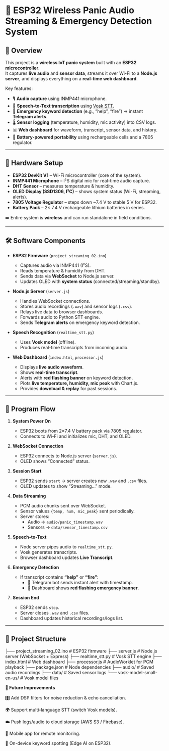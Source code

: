 # 🚨 ESP32 Wireless Panic Audio Streaming & Emergency Detection System  

## 📌 Overview  
This project is a **wireless IoT panic system** built with an **ESP32 microcontroller**.  
It captures **live audio** and **sensor data**, streams it over Wi-Fi to a **Node.js server**, and displays everything on a **real-time web dashboard**.  

Key features:  
- 🎙️ **Audio capture** using INMP441 microphone.  
- 🧠 **Speech-to-Text transcription** using [Vosk STT](https://alphacephei.com/vosk/).  
- 🚨 **Emergency keyword detection** (e.g., “help”, “fire”) → instant **Telegram alerts**.  
- 🌡️ **Sensor logging** (temperature, humidity, mic activity) into CSV logs.  
- 📊 **Web dashboard** for waveform, transcript, sensor data, and history.  
- 🔋 **Battery-powered portability** using rechargeable cells and a 7805 regulator.  

---

## 🔌 Hardware Setup  

- **ESP32 DevKit V1** – Wi-Fi microcontroller (core of the system).  
- **INMP441 Microphone** – I²S digital mic for real-time audio capture.  
- **DHT Sensor** – measures temperature & humidity.  
- **OLED Display (SSD1306, I²C)** – shows system status (Wi-Fi, streaming, alerts).  
- **7805 Voltage Regulator** – steps down ~7.4 V to stable 5 V for ESP32.  
- **Battery Pack** – 2× 7.4 V rechargeable lithium batteries in series.  

➡️ Entire system is **wireless** and can run standalone in field conditions.  

---

## 🛠️ Software Components  

- **ESP32 Firmware** (`project_streaming_02.ino`)  
  - Captures audio via INMP441 (I²S).  
  - Reads temperature & humidity from DHT.  
  - Sends data via **WebSocket** to Node.js server.  
  - Updates OLED with **system status** (connected/streaming/standby).  

- **Node.js Server** (`server.js`)  
  - Handles WebSocket connections.  
  - Stores audio recordings (`.wav`) and sensor logs (`.csv`).  
  - Relays live data to browser dashboards.  
  - Forwards audio to Python STT engine.  
  - Sends **Telegram alerts** on emergency keyword detection.  

- **Speech Recognition** (`realtime_stt.py`)  
  - Uses **Vosk model** (offline).  
  - Produces real-time transcripts from incoming audio.  

- **Web Dashboard** (`index.html`, `processor.js`)  
  - Displays **live audio waveform**.  
  - Shows **real-time transcript**.  
  - Alerts with **red flashing banner** on keyword detection.  
  - Plots **live temperature, humidity, mic peak** with Chart.js.  
  - Provides **download & replay** for past sessions.  

---

## 🔄 Program Flow  

1. **System Power On**  
   - ESP32 boots from 2×7.4 V battery pack via 7805 regulator.  
   - Connects to Wi-Fi and initializes mic, DHT, and OLED.  

2. **WebSocket Connection**  
   - ESP32 connects to Node.js server (`server.js`).  
   - OLED shows “Connected” status.  

3. **Session Start**  
   - ESP32 sends `start` → server creates new `.wav` and `.csv` files.  
   - OLED updates to show “Streaming…” mode.  

4. **Data Streaming**  
   - PCM audio chunks sent over WebSocket.  
   - Sensor values `{temp, hum, mic_peak}` sent periodically.  
   - Server stores:  
     - Audio → `audio/panic_timestamp.wav`  
     - Sensors → `data/sensor_timestamp.csv`  

5. **Speech-to-Text**  
   - Node server pipes audio to `realtime_stt.py`.  
   - Vosk generates transcripts.  
   - Browser dashboard updates **Live Transcript**.  

6. **Emergency Detection**  
   - If transcript contains **“help”** or **“fire”**:  
     - 🚨 Telegram bot sends instant alert with timestamp.  
     - 🚨 Dashboard shows **red flashing emergency banner**.  

7. **Session End**  
   - ESP32 sends `stop`.  
   - Server closes `.wav` and `.csv` files.  
   - Dashboard updates historical recordings/logs list.  

---

## 📂 Project Structure  
├── project_streaming_02.ino # ESP32 firmware
├── server.js # Node.js server (WebSocket + Express)
├── realtime_stt.py # Vosk STT engine
├── index.html # Web dashboard
├── processor.js # AudioWorklet for PCM playback
├── package.json # Node dependencies
├── audio/ # Saved audio recordings
├── data/ # Saved sensor logs
└── vosk-model-small-en-us/ # Vosk model files

**🔮 Future Improvements**

🎛️ Add DSP filters for noise reduction & echo cancellation.

🌍 Support multi-language STT (switch Vosk models).

☁️ Push logs/audio to cloud storage (AWS S3 / Firebase).

📱 Mobile app for remote monitoring.

🤖 On-device keyword spotting (Edge AI on ESP32).
